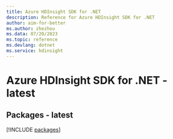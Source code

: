 ```yaml
---
title: Azure HDInsight SDK for .NET
description: Reference for Azure HDInsight SDK for .NET
author: aim-for-better
ms.author: zhezhou
ms.data: 07/20/2023
ms.topic: reference
ms.devlang: dotnet
ms.service: hdinsight
---
```

# Azure HDInsight SDK for .NET - latest
## Packages - latest
[!INCLUDE [packages](hdinsight-index.md)]